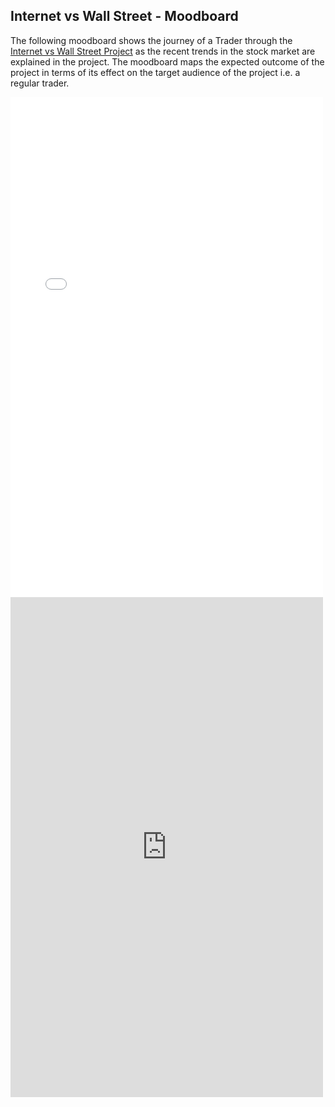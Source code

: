 ## Internet vs Wall Street - Moodboard
The following moodboard shows the journey of a Trader through the [Internet vs Wall Street Project](https://murlis97.github.io/portfolio-viz/final_project_mjsharma.html) as the recent trends in the stock market are explained in the project. 
The moodboard maps the expected outcome of the project in terms of its effect on the target audience of the project i.e. a regular trader. 

<embed src="/images/Internet%20vs%20Wall%20Street.pdf" width="500" height="800" type="application/pdf">
        
<iframe src="http://docs.google.com/gview?url=/images/Internet%20vs%20Wall%20Street.pdf&embedded=true" style="width:500; height:800px;" frameborder="0"></iframe>
